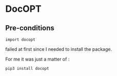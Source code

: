 # DocOPT

## Pre-conditions 
```
import docopt
```
failed at first since I needed to install the package.

For me it was just a matter of :
```
pip3 install docopt
```
